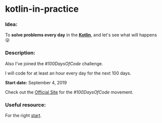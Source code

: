 # kotlin-in-practice

### Idea:
To **solve problems every day** in the **[Kotlin]**, and let's see what will happens :stuck_out_tongue_winking_eye:

### Description:
Also I've joined the *#100DaysOfCode* challenge.

I will code for at least an hour every day for the next 100 days.

**Start date:** September 4, 2019

Check out the [Official Site](https://www.100daysofcode.com) for the *#100DaysOfCode* movement.

### Useful resource:
For the right [start].

[start]: https://www.freecodecamp.org/news/how-to-get-a-developer-job-in-less-than-a-year-c27bbfe71645/
[Kotlin]: https://kotlinlang.org/
